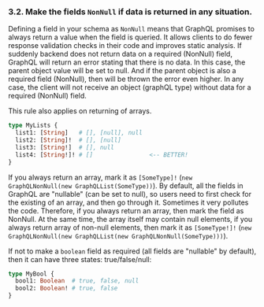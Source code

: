 ### <a name="rule-3.2"></a> 3.2. Make the fields `NonNull` if data is returned in any situation.

Defining a field in your schema as `NonNull` means that GraphQL promises to always return a value when the field is queried. It allows clients to do fewer response validation checks in their code and improves static analysis. If suddenly backend does not return data on a required (NonNull) field, GraphQL will return an error stating that there is no data. In this case, the parent object value will be set to null. And if the parent object is also a required field (NonNull), then will be thrown the error even higher. In any case, the client will not receive an object (graphQL type) without data for a required (NonNull) field.

This rule also applies on returning of arrays.

```graphql
type MyLists {
  list1: [String]   # [], [null], null
  list2: [String]!  # [], [null]
  list3: [String!]  # [], null
  list4: [String!]! # []                <-- BETTER!
}
```

If you always return an array, mark it as `[SomeType]!` (`new GraphQLNonNull(new GraphQLList(SomeType))`). By default, all the fields in GraphQL are "nullable" (can be set to null), so users need to first check for the existing of an array, and then go through it. Sometimes it very pollutes the code. Therefore, if you always return an array, then mark the field as NonNull. At the same time, the array itself may contain null elements, if you always return array of non-null elements, then mark it as `[SomeType!]!` (`new GraphQLNonNull(new GraphQLList(new GraphQLNonNull(SomeType)))`).

If not to make a `boolean` field as required (all fields are "nullable" by default), then it can have three states: true/false/null:

```graphql
type MyBool {
  bool1: Boolean  # true, false, null
  bool2: Boolean! # true, false
}
```